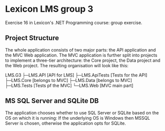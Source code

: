 # Lexicon LMS group 3

Exercise 16 in Lexicon's .NET Programming course: group exercise.

## Project Structure

The whole application consists of two major parts: the API application and the MVC Web application. The MVC application is further split into projects to implement a three-tier architecture: the Core project, the Data project and the Web project. The resulting organisation will look like this:

LMS.G3
 ├─LMS.API              [API for LMS]
 ├─LMS.ApiTests         [Tests for the API]
 ├─LMS.Core             [belongs to MVC]
 ├─LMS.Data             [belongs to MVC]
 ├─LMS.Tests            [Tests pf the MVC]
 └─LMS.Web              [MVC main part]

## MS SQL Server and SQLite DB

The application chooses whether to use SQL Server or SQLite based on the OS on which it is running:
If the underlying OS is Windows then MSSQL Server is chosen, otherwise the application opts for SQLite.
